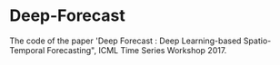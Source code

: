 # Deep-Forecast
The code of the paper 'Deep Forecast : Deep Learning-based Spatio-Temporal Forecasting", ICML Time Series Workshop 2017.
